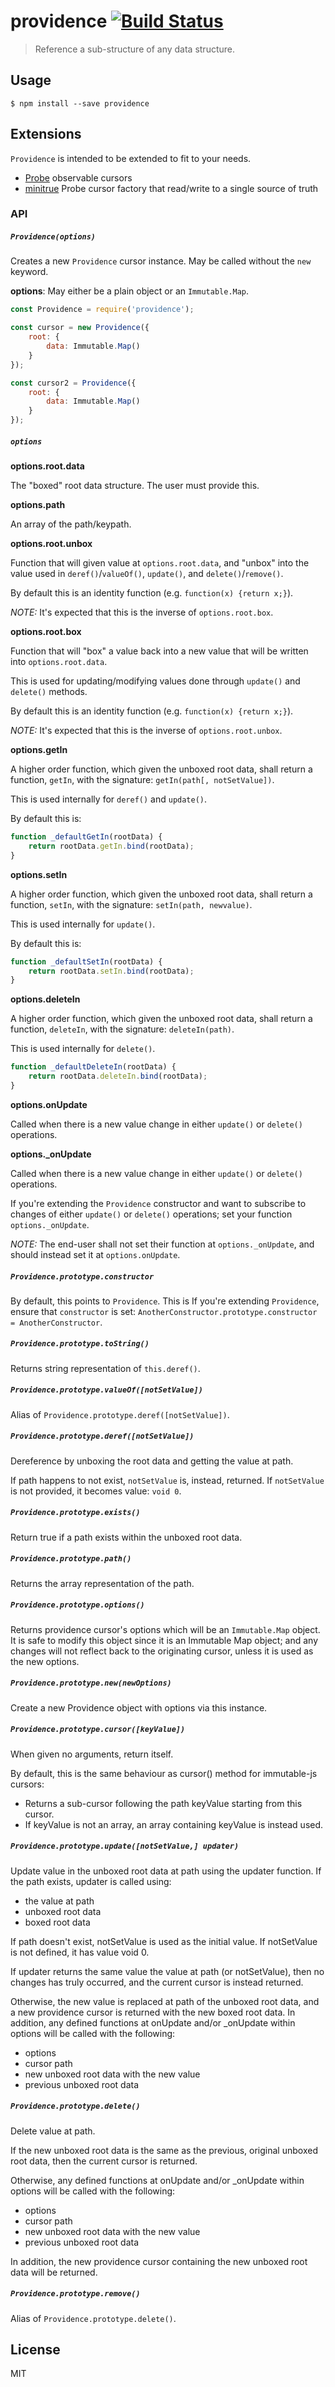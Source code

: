 # providence [![Build Status](https://travis-ci.org/Dashed/providence.svg)](https://travis-ci.org/Dashed/providence)

> Reference a sub-structure of any data structure.

## Usage

```
$ npm install --save providence
```

## Extensions 

`Providence` is intended to be extended to fit to your needs.

- [Probe](https://github.com/Dashed/probe) observable cursors
- [minitrue](https://github.com/Dashed/minitrue) Probe cursor factory that read/write to a single source of truth

### API

##### `Providence(options)`

Creates a new `Providence` cursor instance. May be called without the `new` keyword.

**options**:  May either be a plain object or an `Immutable.Map`.

```js
const Providence = require('providence');

const cursor = new Providence({
    root: {
        data: Immutable.Map()
    }
});

const cursor2 = Providence({
    root: {
        data: Immutable.Map()
    }
});
```

##### `options`

**options.root.data** 

The "boxed" root data structure. The user must provide this.

**options.path**

An array of the path/keypath.

**options.root.unbox** 

Function that will given value at `options.root.data`, and "unbox" into the value used in `deref()`/`valueOf()`, `update()`, and `delete()`/`remove()`.

By default this is an identity function (e.g. `function(x) {return x;}`).

*NOTE:* It's expected that this is the inverse of `options.root.box`.

**options.root.box** 

Function that will "box" a value back into a new value that will be written into `options.root.data`.

This is used for updating/modifying values done through `update()` and `delete()` methods.

By default this is an identity function (e.g. `function(x) {return x;}`).

*NOTE:* It's expected that this is the inverse of `options.root.unbox`.

**options.getIn** 

A higher order function, which given the unboxed root data, shall return a function, `getIn`, with the signature: `getIn(path[, notSetValue])`.

This is used internally for `deref()` and `update()`.

By default this is:
```js
function _defaultGetIn(rootData) {
    return rootData.getIn.bind(rootData);
}
```

**options.setIn** 

A higher order function, which given the unboxed root data, shall return a function, `setIn`, with the signature: `setIn(path, newvalue)`.

This is used internally for `update()`.

By default this is:
```js
function _defaultSetIn(rootData) {
    return rootData.setIn.bind(rootData);
}
```

**options.deleteIn** 

A higher order function, which given the unboxed root data, shall return a function, `deleteIn`, with the signature: `deleteIn(path)`.

This is used internally for `delete()`.

```js
function _defaultDeleteIn(rootData) {
    return rootData.deleteIn.bind(rootData);
}
```

**options.onUpdate**

Called when there is a new value change in either `update()` or `delete()` operations.

**options._onUpdate**

Called when there is a new value change in either `update()` or `delete()` operations.

If you're extending the `Providence` constructor and want to subscribe to changes of either `update()` or `delete()` operations; set your function `options._onUpdate`.

*NOTE:* The end-user shall not set their function at `options._onUpdate`, and should instead set it at `options.onUpdate`.

##### `Providence.prototype.constructor`

By default, this points to `Providence`. This is
If you're extending `Providence`, ensure that `constructor` is set: `AnotherConstructor.prototype.constructor = AnotherConstructor`.

##### `Providence.prototype.toString()`

Returns string representation of `this.deref()`.

##### `Providence.prototype.valueOf([notSetValue])`

Alias of `Providence.prototype.deref([notSetValue])`.

##### `Providence.prototype.deref([notSetValue])`

Dereference by unboxing the root data and getting the value at path.

If path happens to not exist, `notSetValue` is, instead, returned.
If `notSetValue` is not provided, it becomes value: `void 0`.

##### `Providence.prototype.exists()`

Return true if a path exists within the unboxed root data.

##### `Providence.prototype.path()`

Returns the array representation of the path.

##### `Providence.prototype.options()`

Returns providence cursor's options which will be an `Immutable.Map` object. It is safe to modify this object since it is an Immutable Map object; and any changes will not reflect back to the originating cursor, unless it is used as the new options.

##### `Providence.prototype.new(newOptions)`

Create a new Providence object with options via this instance.

##### `Providence.prototype.cursor([keyValue])`

When given no arguments, return itself.

By default, this is the same behaviour as cursor() method for immutable-js cursors:
- Returns a sub-cursor following the path keyValue starting from this cursor.
- If keyValue is not an array, an array containing keyValue is instead used.

##### `Providence.prototype.update([notSetValue,] updater)`

Update value in the unboxed root data at path using the updater function.
If the path exists, updater is called using:
- the value at path
- unboxed root data
- boxed root data

If path doesn't exist, notSetValue is used as the initial value.
If notSetValue is not defined, it has value void 0.

If updater returns the same value the value at path (or notSetValue),
then no changes has truly occurred, and the current cursor is instead returned.

Otherwise, the new value is replaced at path of the unboxed root data, and a new providence cursor is returned with the new boxed root data.
In addition, any defined functions at onUpdate and/or _onUpdate within options will be called with the following:
- options
- cursor path
- new unboxed root data with the new value
- previous unboxed root data

##### `Providence.prototype.delete()`

Delete value at path.

If the new unboxed root data is the same as the previous, original unboxed root data, then the current cursor is returned.

Otherwise, any defined functions at onUpdate and/or _onUpdate within options will be called with the following:
- options
- cursor path
- new unboxed root data with the new value
- previous unboxed root data

In addition, the new providence cursor containing the new unboxed root data will be returned.

##### `Providence.prototype.remove()`

Alias of `Providence.prototype.delete()`.



## License

MIT
